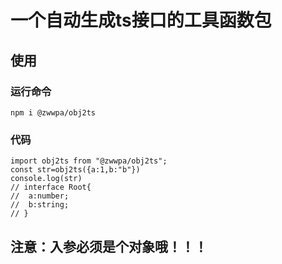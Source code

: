 # 一个自动生成ts接口的工具函数包
## 使用
### 运行命令
````
npm i @zwwpa/obj2ts

````
### 代码
````
import obj2ts from "@zwwpa/obj2ts";
const str=obj2ts({a:1,b:"b"})
console.log(str) 
// interface Root{
//	a:number;
//	b:string;
// }
````
## 注意：入参必须是个对象哦！！！
